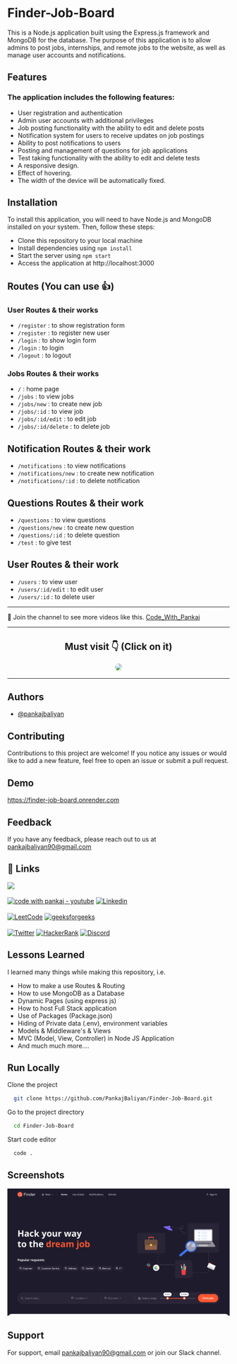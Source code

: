 # Finder-Job-Board

This is a Node.js application built using the Express.js framework and MongoDB for the database. The purpose of this application is to allow admins to post jobs, internships, and remote jobs to the website, as well as manage user accounts and notifications.

## Features

### The application includes the following features:

- User registration and authentication
- Admin user accounts with additional privileges
- Job posting functionality with the ability to edit and delete posts
- Notification system for users to receive updates on job postings
- Ability to post notifications to users
- Posting and management of questions for job applications
- Test taking functionality with the ability to edit and delete tests
- A responsive design.
- Effect of hovering.
- The width of the device will be automatically fixed.

## Installation
To install this application, you will need to have Node.js and MongoDB installed on your system. Then, follow these steps:

 - Clone this repository to your local machine
- Install dependencies using `npm install`
- Start the server using `npm start`
- Access the application at http://localhost:3000


## Routes (You can use 👍)
### User Routes & their works
- `/register` : to show registration form
- `/register` : to register new user
- `/login` : to show login form
- `/login` : to login
- `/logout` : to logout

### Jobs Routes & their works
- `/` : home page
- `/jobs` : to view jobs
- `/jobs/new` : to create new job
- `/jobs/:id` : to view job
- `/jobs/:id/edit` : to edit job
- `/jobs/:id/delete` : to delete job


## Notification Routes & their work
- `/notifications` : to view notifications
- `/notifications/new` : to create new notification
- `/notifications/:id` : to delete notification


## Questions Routes & their work
- `/questions` : to view questions
- `/questions/new` : to create new question
- `/questions/:id` : to delete question
- `/test` : to give test


## User Routes & their work
- `/users` : to view user
- `/users/:id/edit` : to edit user
- `/users/:id` : to delete user


<hr>

💙 Join the channel to see more videos like this. [Code_With_Pankaj](https://www.youtube.com/c/CodeWithPankaj1?sub_confirmation=1)
<hr>

<div align=center>

## Must visit 👇 (Click on it)

[<img src="https://lh3.googleusercontent.com/3zkP2SYe7yYoKKe47bsNe44yTgb4Ukh__rBbwXwgkjNRe4PykGG409ozBxzxkrubV7zHKjfxq6y9ShogWtMBMPyB3jiNps91LoNH8A=s500" width="150" style="border-radius:10px">](https://www.youtube.com/c/CodeWithPankaj1?sub_confirmation=1)

</div>

<hr>


## Authors

- [@pankajbaliyan](https://www.github.com/pankajbaliyan)


## Contributing

Contributions to this project are welcome! If you notice any issues or would like to add a new feature, feel free to open an issue or submit a pull request.


## Demo

https://finder-job-board.onrender.com


## Feedback

If you have any feedback, please reach out to us at pankajbaliyan90@gmail.com


## 🔗 Links

[<img src="https://www.seekpng.com/png/detail/111-1112824_picture-my-portfolio-logo-png.png" width="150">](https://codewithpankaj.vercel.app)

<a href="https://www.youtube.com/c/codewithpankaj1?sub_confirmation=1" target="blank"><img align="center" src="https://img.shields.io/badge/YouTube-%23FF0000.svg?style=for-the-badge&logo=YouTube&logoColor=white" alt="code with pankaj - youtube" height="40"/></a>
<a href="https://linkedin.com/in/pankaj-kumar-90" target="blank"><img align="center" src="https://img.shields.io/badge/linkedin-%230077B5.svg?style=for-the-badge&logo=linkedin&logoColor=white" alt="Linkedin" height="40"/></a><br><br>
<a href="https://leetcode.com/pankajkumar90/" target="blank"><img align="center" src="https://img.shields.io/badge/LeetCode-000000?style=for-the-badge&logo=LeetCode&logoColor=#d16c06" alt="LeetCode" height="40"/></a>
<a href="https://auth.geeksforgeeks.org/user/im_pankaj/practice/" target="blank"><img align="center" src="https://img.shields.io/badge/GeeksforGeeks-gray?style=for-the-badge&logo=geeksforgeeks&logoColor=35914c" alt="geeksforgeeks" height="40"/></a><br><br>
<a href="https://twitter.com/_pankaj_kumar__" target="blank"><img align="center" src="https://img.shields.io/badge/Twitter-%231DA1F2.svg?style=for-the-badge&logo=Twitter&logoColor=white" alt="Twitter" height="40"/></a>
<a href="https://www.hackerrank.com/pankajbaliyan90" target="blank"><img align="center" src="https://img.shields.io/badge/-Hackerrank-2EC866?style=for-the-badge&logo=HackerRank&logoColor=white" alt="HackerRank" height="40"/></a>
<a href="https://discord.gg/qYz4cYc9zP" target="blank"><img align="center" src="https://img.shields.io/badge/Discord-5865F2?style=for-the-badge&logo=discord&logoColor=white" alt="Discord" height="40"/></a>


## Lessons Learned

I learned many things while making this repository, i.e.
- How to make a use Routes & Routing
- How to use MongoDB as a Database
- Dynamic Pages (using express js)
- How to host Full Stack application
- Use of Packages (Package.json)
- Hiding of Private data (.env), environment variables
- Models & Middleware's & Views
- MVC (Model, View, Controller) in Node JS Application
- And much much more....
## Run Locally

Clone the project

```bash
  git clone https://github.com/PankajBaliyan/Finder-Job-Board.git
```

Go to the project directory

```bash
  cd Finder-Job-Board
```

Start code editor

```bash
  code .
```


## Screenshots

![App Screenshot](./preview.webp)


## Support

For support, email pankajbaliyan90@gmail.com or join our Slack channel.